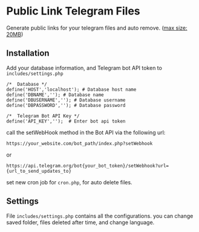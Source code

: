 # Public Link Telegram Files
Generate public links for your telegram files and auto remove. ([max size: 20MB](https://core.telegram.org/bots/api#getfile))
## Installation
Add your database information, and Telegram bot API token to `includes/settings.php`

```
/*  Database */
define('HOST','localhost'); # Database host name
define('DBNAME',''); # Database name
define('DBUSERNAME',''); # Database username
define('DBPASSWORD',''); # Database password

/*  Telegram Bot API Key */
define('API_KEY','');  # Enter bot api token
```

call the setWebHook method in the Bot API via the following url:
```
https://your_website.com/bot_path/index.php?setWebhook
```
or
```
https://api.telegram.org/bot{your_bot_token}/setWebhook?url={url_to_send_updates_to}
```

set new cron job for `cron.php`, for auto delete files.

## Settings
File `includes/settings.php` contains all the configurations.
you can change saved folder, files deleted after time, and change language.